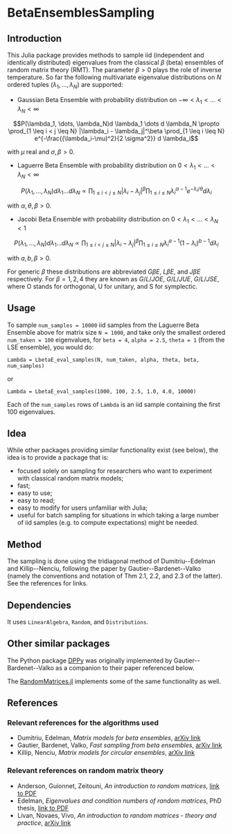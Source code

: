 # BetaEnsemblesSampling

## Introduction

This Julia package provides methods to sample iid (independent and identically
distributed) eigenvalues from the classical $\beta$ (beta) ensembles of random
matrix theory (RMT). The parameter $\beta > 0$ plays the role of inverse
temperature. So far the following multivariate eigenvalue distributions on $N$
ordered tuples $(\lambda_1, \dots, \lambda_N)$ are supported:

- Gaussian Beta Ensemble with probability distribution on
$-\infty < \lambda_1 < \dots < \lambda_N < \infty$

$$P(\lambda_1, \dots, \lambda_N)d \lambda_1 \dots d \lambda_N \propto
\prod_{1 \leq i < j \leq N} |\lambda_i - \lambda_j|^\beta
\prod_{1 \leq i \leq N} e^{-\frac{(\lambda_i-\mu)^2}{2 \sigma^2}} d \lambda_i$$

with $\mu$ real and $\sigma, \beta > 0.$

- Laguerre Beta Ensemble with probability distribution on
$0 < \lambda_1 < \dots < \lambda_N < \infty$

$$P(\lambda_1, \dots, \lambda_N)d \lambda_1 \dots d \lambda_N \propto
\prod_{1 \leq i < j \leq N} |\lambda_i - \lambda_j|^\beta
\prod_{1 \leq i \leq N} \lambda_i^{\alpha-1} e^{-\lambda_i/\theta} d \lambda_i$$

with $\alpha, \theta, \beta > 0.$

- Jacobi Beta Ensemble with probability distribution on
$0 < \lambda_1 < \dots < \lambda_N < 1$

$$P(\lambda_1, \dots, \lambda_N)d \lambda_1 \dots d \lambda_N \propto
\prod_{1 \leq i < j \leq N} |\lambda_i - \lambda_j|^\beta
\prod_{1 \leq i \leq N} \lambda_i^{a-1} (1-\lambda_i)^{b-1}  d \lambda_i$$

  with $a, b, \beta > 0.$

For generic $\beta$ these distributions are abbreviated $G \beta E$,
$L \beta E$, and $J \beta E$ respectively. For $\beta = 1, 2, 4$ they are known
 as $G/L/JOE$, $G/L/JUE$, $G/L/JSE$, where O stands for orthogonal,
 U for unitary, and S for symplectic.

## Usage

To sample ```num_samples = 10000``` iid samples from the Laguerre Beta Ensemble
above for matrix size ```N = 1000```, and take only the smallest ordered
```num_taken = 100``` eigenvalues, for ```beta = 4```, ```alpha = 2.5```,
```theta = 1``` (from the LSE ensemble), you would do:

`Lambda = LbetaE_eval_samples(N, num_taken, alpha, theta, beta, num_samples)`

or

`Lambda = LbetaE_eval_samples(1000, 100, 2.5, 1.0, 4.0, 10000)`

Each of the ```num_samples``` rows of ```Lambda``` is an iid sample containing
the first 100 eigenvalues.

## Idea

While other packages providing similar functionality exist (see below), the
 idea is to provide a package that is:

- focused solely on sampling for researchers who want to experiment with
 classical random matrix models;
- fast;
- easy to use;
- easy to read;
- easy to modify for users unfamiliar with Julia;
- useful for batch sampling for situations in which taking a large number of iid
 samples (e.g. to compute expectations) might be needed.

## Method

The sampling is done using the tridiagonal method of Dumitriu--Edelman and
 Killip--Nenciu, following the paper by Gautier--Bardenet--Valko
 (namely the conventions and notation of Thm 2.1, 2.2, and 2.3 of the latter).
 See the references for links.

## Dependencies

It uses `LinearAlgebra`, `Random`, and `Distributions`.

## Other similar packages

The Python package [DPPy](https://github.com/guilgautier/DPPy) was originally
implemented by Gautier--Bardenet--Valko as a companion to their paper
referenced below.

The [RandomMatrices.jl](https://github.com/JuliaMath/RandomMatrices.jl)
implements some of the same functionality as well.

## References

### Relevant references for the algorithms used

- Dumitriu, Edelman, *Matrix models for beta ensembles*,
[arXiv link](https://arxiv.org/pdf/math-ph/0206043.pdf)
- Gautier, Bardenet, Valko, *Fast sampling from beta ensembles*,
[arXiv link](https://arxiv.org/pdf/2003.02344.pdf)
- Killip, Nenciu, *Matrix models for circular ensembles*,
[arXiv link](https://arxiv.org/pdf/math/0410034.pdf)

### Relevant references on random matrix theory

- Anderson, Guionnet, Zeitouni, *An introduction to random matrices*,
[link to PDF](https://www.wisdom.weizmann.ac.il/~zeitouni/cupbook.pdf)
- Edelman, *Eigenvalues and condition numbers of random matrices*, PhD thesis,
[link to PDF](https://math.mit.edu/~edelman/publications/eigenvalues_and_condition_numbers.pdf)
- Livan, Novaes, Vivo, *An introduction to random matrices - theory and practice*,
[arXiv link](https://arxiv.org/abs/1712.07903)
